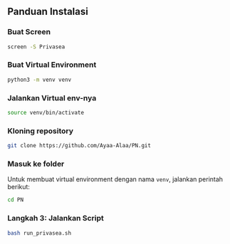 ## Panduan Instalasi

### Buat Screen
```bash
screen -S Privasea
```

### Buat Virtual Environment
```bash
python3 -m venv venv
```

### Jalankan Virtual env-nya
```bash
source venv/bin/activate
```

### Kloning repository
```bash
git clone https://github.com/Ayaa-Alaa/PN.git
```

### Masuk ke folder
Untuk membuat virtual environment dengan nama `venv`, jalankan perintah berikut:
```bash
cd PN
```

### Langkah 3: Jalankan Script
```bash
bash run_privasea.sh
```


